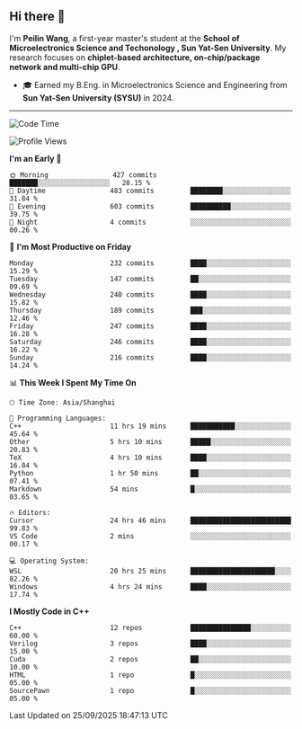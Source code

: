 ## Hi there 👋

I'm **Peilin Wang**, a first-year master's student at the **School of Microelectronics Science and Techonology , Sun Yat-Sen University**. My research focuses on **chiplet-based architecture, on-chip/package network and multi-chip GPU**.

- 🎓 Earned my B.Eng. in Microelectronics Science and Engineering from **Sun Yat-Sen University (SYSU)** in 2024.

---

<!--START_SECTION:waka-->
![Code Time](http://img.shields.io/badge/Code%20Time-208%20hrs%2050%20mins-blue)

![Profile Views](http://img.shields.io/badge/Profile%20Views-14-blue)

**I'm an Early 🐤** 

```text
🌞 Morning                427 commits         ███████░░░░░░░░░░░░░░░░░░   28.15 % 
🌆 Daytime                483 commits         ████████░░░░░░░░░░░░░░░░░   31.84 % 
🌃 Evening                603 commits         ██████████░░░░░░░░░░░░░░░   39.75 % 
🌙 Night                  4 commits           ░░░░░░░░░░░░░░░░░░░░░░░░░   00.26 % 
```
📅 **I'm Most Productive on Friday** 

```text
Monday                   232 commits         ████░░░░░░░░░░░░░░░░░░░░░   15.29 % 
Tuesday                  147 commits         ██░░░░░░░░░░░░░░░░░░░░░░░   09.69 % 
Wednesday                240 commits         ████░░░░░░░░░░░░░░░░░░░░░   15.82 % 
Thursday                 189 commits         ███░░░░░░░░░░░░░░░░░░░░░░   12.46 % 
Friday                   247 commits         ████░░░░░░░░░░░░░░░░░░░░░   16.28 % 
Saturday                 246 commits         ████░░░░░░░░░░░░░░░░░░░░░   16.22 % 
Sunday                   216 commits         ████░░░░░░░░░░░░░░░░░░░░░   14.24 % 
```


📊 **This Week I Spent My Time On** 

```text
🕑︎ Time Zone: Asia/Shanghai

💬 Programming Languages: 
C++                      11 hrs 19 mins      ███████████░░░░░░░░░░░░░░   45.64 % 
Other                    5 hrs 10 mins       █████░░░░░░░░░░░░░░░░░░░░   20.83 % 
TeX                      4 hrs 10 mins       ████░░░░░░░░░░░░░░░░░░░░░   16.84 % 
Python                   1 hr 50 mins        ██░░░░░░░░░░░░░░░░░░░░░░░   07.41 % 
Markdown                 54 mins             █░░░░░░░░░░░░░░░░░░░░░░░░   03.65 % 

🔥 Editors: 
Cursor                   24 hrs 46 mins      █████████████████████████   99.83 % 
VS Code                  2 mins              ░░░░░░░░░░░░░░░░░░░░░░░░░   00.17 % 

💻 Operating System: 
WSL                      20 hrs 25 mins      █████████████████████░░░░   82.26 % 
Windows                  4 hrs 24 mins       ████░░░░░░░░░░░░░░░░░░░░░   17.74 % 
```

**I Mostly Code in C++** 

```text
C++                      12 repos            ███████████████░░░░░░░░░░   60.00 % 
Verilog                  3 repos             ████░░░░░░░░░░░░░░░░░░░░░   15.00 % 
Cuda                     2 repos             ██░░░░░░░░░░░░░░░░░░░░░░░   10.00 % 
HTML                     1 repo              █░░░░░░░░░░░░░░░░░░░░░░░░   05.00 % 
SourcePawn               1 repo              █░░░░░░░░░░░░░░░░░░░░░░░░   05.00 % 
```




 Last Updated on 25/09/2025 18:47:13 UTC
<!--END_SECTION:waka-->

